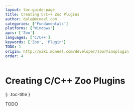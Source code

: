 ```yaml
---
layout: toc-guide-page
title: Creating C/C++ Zoo Plugins
author: dale@mcneel.com
categories: ['Fundamentals']
platforms: ['Windows']
apis: ['Zoo']
languages: ['C/C++']
keywords: ['Zoo', 'Plugin']
TODO: 1
origin: http://wiki.mcneel.com/developer/zoorhinoplugin
order: 4
---
```


# Creating C/C++ Zoo Plugins
{: .toc-title }

TODO
